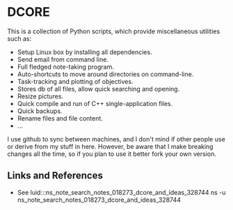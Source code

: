
# DCORE

This is a collection of Python scripts, which provide miscellaneous utilities such as:
- Setup Linux box by installing all dependencies.
- Send email from command line.
- Full fledged note-taking program.
- Auto-shortcuts to move around directories on command-line.
- Task-tracking and plotting of objectives.
- Stores db of all files, allow quick searching and opening.
- Resize pictures.
- Quick compile and run of C++ single-application files.
- Quick backups.
- Rename files and file content.
- ...

I use github to sync between machines, and I don't mind if other people use or derive from my stuff in here.
However, be aware that I make breaking changes all the time, so if you plan to use it better fork your own version.

## Links and References

- See luid:::ns_note_search_notes_018273_dcore_and_ideas_328744
    ns -u ns_note_search_notes_018273_dcore_and_ideas_328744



